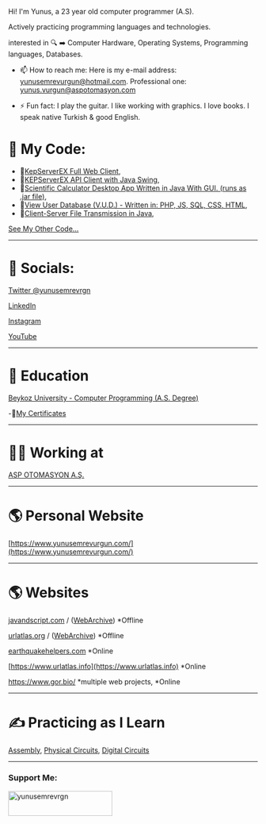 Hi! I'm Yunus, a 23 year old computer programmer (A.S).

Actively practicing programming languages and technologies.

interested in  🔍 ➡️
Computer Hardware,
Operating Systems,
Programming languages, 
Databases.

- 📫 How to reach me: Here is my e-mail address: yunusemrevurgun@hotmail.com. Professional one: yunus.vurgun@aspotomasyon.com

- ⚡ Fun fact: I play the guitar. I like working with graphics. I love books. I speak native Turkish & good English.
 

# 🐝 My Code:
- 💾[KepServerEX Full Web Client](https://github.com/yunusemrejr/KepServerEX-Full-Web-API-Client),
- 💾[KEPServerEX API Client with Java Swing](https://github.com/yunusemrejr/KepServerExDesktopClient),
- 💾[Scientific Calculator Desktop App Written in Java With GUI. (runs as .jar file)](https://github.com/yunusemrejr/Java-Scientific-Calculator-With-GUI),
- 💾[View User Database (V.U.D.) - Written in: PHP, JS, SQL, CSS, HTML](https://github.com/yunusemrejr/VUD-PHP),
- 💾[Client-Server File Transmission in Java](https://github.com/yunusemrejr/Client-Server-File-Transfer-Java),

[See My Other Code...](https://github.com/yunusemrejr/yunusemrejr/blob/main/MORE.md)

----------------------
# 🐬 Socials:

[Twitter @yunusemrevrgn](https://twitter.com/yunusemrevrgn)

[LinkedIn](https://www.linkedin.com/in/yunus-emre-vurgun-49ba9a177)

[Instagram](https://www.instagram.com/yunus_emrevurgun/)

[YouTube](https://www.youtube.com/channel/UC1lBm9ipV1au7VIcbALV2HA)

---------------------

# 🏫 Education

[Beykoz University - Computer Programming (A.S. Degree)](https://beykoz.edu.tr/)

-📜[My Certificates](https://github.com/yunusemrejr/Certificates)

---------------------

# 🧑‍💼 Working at

[ASP OTOMASYON A.Ş.](https://opcturkey.com/)

---------------------


# 🌎 Personal Website

[https://www.yunusemrevurgun.com/](https://www.yunusemrevurgun.com/)

--------------------

# 🌎 Websites

[javandscript.com](#) / ([WebArchive](https://web.archive.org/web/*/https://www.javandscript.com/)) *Offline

[urlatlas.org](#) / ([WebArchive](https://web.archive.org/web/*/https://www.urlatlas.org/)) *Offline

[earthquakehelpers.com](https://earthquakehelpers.com)  *Online

[https://www.urlatlas.info](https://www.urlatlas.info)  *Online

https://www.gor.bio/ *multiple web projects, *Online



--------------------

# ✍️ Practicing as I Learn

[Assembly](https://github.com/yunusemrejr/Assembly),
[Physical Circuits](https://github.com/yunusemrejr/PhysicalCircuits),
[Digital Circuits](https://github.com/yunusemrejr/CircuitsWithDigitalWorks)

--------------------
<h3 align="left">Support Me:</h3>
<p><a href="https://www.buymeacoffee.com/yunusemrevrgn"> <img align="left" src="https://cdn.buymeacoffee.com/buttons/v2/default-yellow.png" height="50" width="210" alt="yunusemrevrgn" /></a></p>
 
